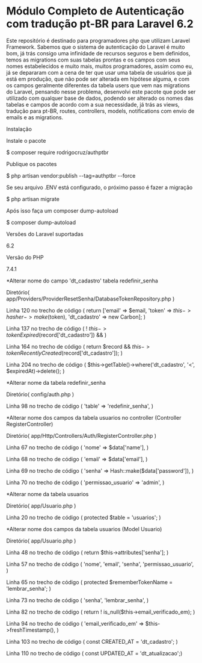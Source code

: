 # Módulo Completo de Autenticação com tradução pt-BR para Laravel 6.2
Este repositório é destinado para programadores php que utilizam Laravel Framework. Sabemos que o sistema de autenticação  do Laravel é muito bom, já trás consigo uma infinidade de recursos seguros e bem definidos, temos as migrations com suas  tabelas prontas e os campos com seus nomes estabelecidos e muito mais, muitos programadores, assim como eu, já se depararam  com a cena de ter que usar uma tabela de usuários que já está em produção, que não pode ser alterada em hipótese alguma, e com os campos geralmente diferentes da tabela users que vem nas migrations do Laravel, pensando nesse problema, desenvolvi este pacote que pode ser utilizado com qualquer base de dados, podendo ser alterado os nomes das tabelas e campos de acordo com a sua necessidade, já trás  as views, tradução para pt-BR, routes, controllers, models, notifications com envio de emails e as migrations.


Instalação

Instale o pacote

$ composer require rodrigocruz/authptbr


Publique os pacotes

$ php artisan vendor:publish --tag=authptbr --force

Se seu arquivo .ENV está configurado, o próximo passo é fazer a migração

$ php artisan migrate

Após isso faça um composer dump-autoload

$ composer dump-autoload

Versões do Laravel suportadas

6.2

Versão do PHP

7.4.1

*Alterar nome do campo 'dt_cadastro' tabela redefinir_senha

Diretório( app/Providers/ProviderResetSenha/DatabaseTokenRepository.php )

Linha 120 no trecho de código ( return ['email' => $email, 'token' => $this->hasher->make($token), 'dt_cadastro' => new Carbon]; )

Linha 137 no trecho de código ( ! $this->tokenExpired($record['dt_cadastro']) && )

Linha 164 no trecho de código ( return $record && $this->tokenRecentlyCreated($record['dt_cadastro']); )

Linha 204 no trecho de código ( $this->getTable()->where('dt_cadastro', '<', $expiredAt)->delete(); )


*Alterar nome da tabela redefinir_senha

Diretório( config/auth.php )

Linha 98 no trecho de código ( 'table' => 'redefinir_senha', )


*Alterar nome dos campos da tabela usuarios no controller (Controller RegisterController)

Diretório( app/Http/Controllers/Auth/RegisterController.php )

Linha 67 no trecho de código ( 'nome' => $data['name'], )

Linha 68 no trecho de código ( 'email' => $data['email'], )

Linha 69 no trecho de código ( 'senha' => Hash::make($data['password']), )

Linha 70 no trecho de código ( 'permissao_usuario' => 'admin', )


*Alterar nome da tabela usuarios

Diretório( app/Usuario.php )

Linha 20 no trecho de código ( protected $table = 'usuarios'; )


*Alterar nome dos campos da tabela usuarios (Model Usuario)

Diretório( app/Usuario.php )

Linha 48 no trecho de código ( return $this->attributes['senha']; )

Linha 57 no trecho de código ( 'nome', 'email', 'senha', 'permissao_usuario', )

Linha 65 no trecho de código ( protected $rememberTokenName = 'lembrar_senha'; )

Linha 73 no trecho de código ( 'senha', 'lembrar_senha', )

Linha 82 no trecho de código ( return ! is_null($this->email_verificado_em); )

Linha 94 no trecho de código ( 'email_verificado_em' => $this->freshTimestamp(), )

Linha 103 no trecho de código ( const CREATED_AT = 'dt_cadastro'; )

Linha 110 no trecho de código ( const UPDATED_AT = 'dt_atualizacao';)
